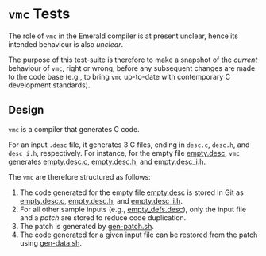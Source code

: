 # `vmc` Tests

The role of `vmc` in the Emerald compiler is at present unclear, hence
its intended behaviour is also _unclear_.

The purpose of this test-suite is therefore to make a snapshot of the
_current_ behaviour of `vmc`, right or wrong, before any subsequent
changes are made to the code base (e.g., to bring `vmc` up-to-date
with contemporary C development standards).

## Design

`vmc` is a compiler that generates C code.

For an input `.desc` file, it generates 3 C files, ending in `desc.c`,
`desc.h`, and `desc_i.h`, respectively. For instance, for the empty
file [empty.desc](data/empty.desc), `vmc` generates
[empty.desc.c](data/empty.desc.c), [empty.desc.h](data/empty.desc.h),
and [empty.desc_i.h](data/empty.desc_i.h).

The `vmc` are therefore structured as follows:

1. The code generated for the empty file [empty.desc](data/empty.desc)
   is stored in Git as [empty.desc.c](data/empty.desc.c),
   [empty.desc.h](data/empty.desc.h), and
   [empty.desc_i.h](data/empty.desc_i.h).
2. For all other sample inputs (e.g.,
   [empty_defs.desc](data/empty_defs.desc)), only the input file and
   a _patch_ are stored to reduce code duplication.
  1. The patch is generated by [gen-patch.sh](gen-patch.sh).
  2. The code generated for a given input file can be restored from
     the patch using [gen-data.sh](gen-data.sh).
